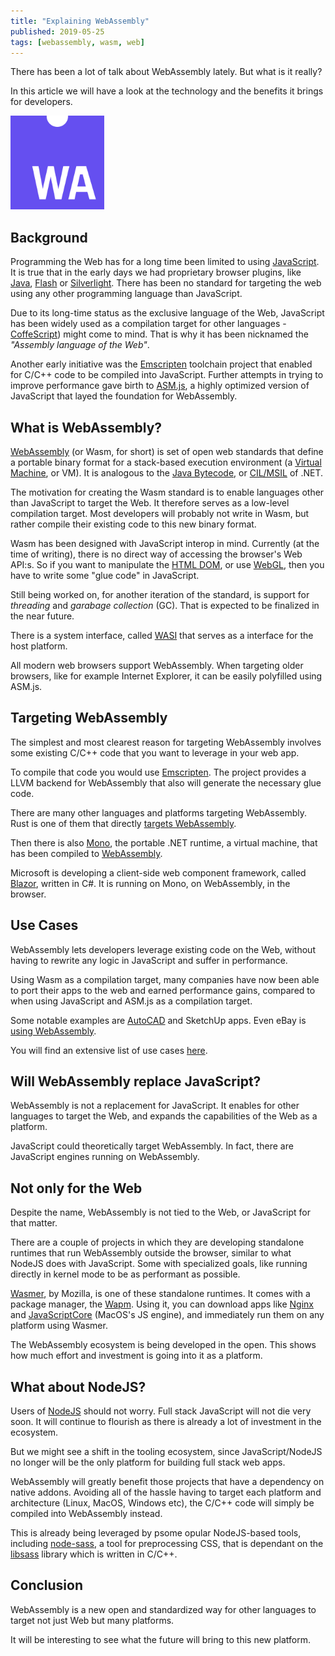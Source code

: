 ```yaml
---
title: "Explaining WebAssembly"
published: 2019-05-25
tags: [webassembly, wasm, web]
---
```


There has been a lot of talk about WebAssembly lately. But what is it really?

In this article we will have a look at the technology and the benefits it brings for developers.

<img src="https://github.com/robertsundstrom/blog/blob/master/assets/wasm_logo.png?raw=true" alt="WebAssembly Logo" width="150"/>

## Background

Programming the Web has for a long time been limited to using [JavaScript](https://en.wikipedia.org/wiki/JavaScript). It is true that in the early days we had proprietary browser plugins, like [Java](https://en.wikipedia.org/wiki/Java_(programming_language)), [Flash](https://en.wikipedia.org/wiki/Adobe_Flash) or [Silverlight](https://en.wikipedia.org/wiki/Microsoft_Silverlight). There has been no standard for targeting the web using any other programming language than JavaScript.

Due to its long-time status as the exclusive language of the Web, JavaScript has been widely used as a compilation target for other languages - [CoffeScript](https://en.wikipedia.org/wiki/CoffeeScript)) might come to mind. That is why it has been nicknamed the *"Assembly language of the Web"*.

Another early initiative was the [Emscripten](https://en.wikipedia.org/wiki/Emscripten) toolchain project that enabled for C/C++ code to be compiled into JavaScript. Further attempts in trying to improve  performance gave birth to [ASM.js](https://en.wikipedia.org/wiki/Asm.js), a highly optimized version of JavaScript that layed the foundation for WebAssembly.

## What is WebAssembly?

[WebAssembly](https://en.wikipedia.org/wiki/WebAssembly) (or Wasm, for short) is set of open web standards that define a portable binary format for a stack-based execution environment (a [Virtual Machine](https://en.wikipedia.org/wiki/Virtual_Machine), or VM). It is analogous to the [Java Bytecode](https://en.wikipedia.org/wiki/Java_Bytecode), or [CIL/MSIL](https://en.wikipedia.org/wiki/Common_Intermediate_Language) of .NET.

The motivation for creating the Wasm standard is to enable languages other than JavaScript to target the Web. It therefore serves as a low-level compilation target. Most developers will probably not write in Wasm, but rather compile their existing code to this new binary format.

Wasm has been designed with JavaScript interop in mind. Currently (at the time of writing), there is no direct way of accessing the browser's Web API:s. So if you want to manipulate the [HTML DOM](https://en.wikipedia.org/wiki/Document_Object_Model), or use [WebGL](https://en.wikipedia.org/wiki/WebGL), then you have to write some "glue code" in JavaScript.

Still being worked on, for another iteration of the standard, is support for *threading* and *garabage collection* (GC). That is expected to be finalized in the near future.

There is a system interface, called [WASI](https://wasi.dev/) that serves as a interface for the host platform.

All modern web browsers support WebAssembly. When targeting older browsers, like for example Internet Explorer, it can be easily polyfilled using ASM.js.

## Targeting WebAssembly

The simplest and most clearest reason for targeting WebAssembly involves some existing C/C++ code that you want to leverage in your web app.

To compile that code you would use [Emscripten](https://emscripten.org/). The project provides a LLVM backend for WebAssembly that also will generate the necessary glue code.

There are many other languages and platforms targeting WebAssembly. Rust is one of them that directly [targets WebAssembly](https://rustwasm.github.io/).

Then there is also [Mono](https://www.mono-project.com/), the portable .NET runtime, a virtual machine, that has been compiled to [WebAssembly](https://www.mono-project.com/news/2017/08/09/hello-webassembly/). 

Microsoft is developing a client-side web component framework, called [Blazor](http://www.blazor.net/), written in C#. It is running on Mono, on WebAssembly, in the browser.

## Use Cases

WebAssembly lets developers leverage existing code on the Web, without having to rewrite any logic in JavaScript and suffer in performance.

Using Wasm as a compilation target, many companies have now been able to port their apps to the web and earned performance gains, compared to when using JavaScript and ASM.js as a compilation target.

Some notable examples are [AutoCAD](https://www.infoq.com/presentations/autocad-webassembly) and SketchUp apps. Even eBay is [using WebAssembly](https://www.ebayinc.com/stories/blogs/tech/webassembly-at-ebay-a-real-world-use-case/).

You will find an extensive list of use cases [here](https://webassembly.org/docs/use-cases/).


## Will WebAssembly replace JavaScript?

WebAssembly is not a replacement for JavaScript. It enables for other languages to target the Web, and expands the capabilities of the Web as a platform.

JavaScript could theoretically target WebAssembly. In fact, there are JavaScript engines running on WebAssembly.

## Not only for the Web

Despite the name, WebAssembly is not tied to the Web, or JavaScript for that matter.

There are a couple of projects in which they are developing standalone runtimes that run WebAssembly outside the browser, similar to what NodeJS does with JavaScript. Some with specialized goals, like running directly in kernel mode to be as performant as possible.

[Wasmer](https://wasmer.io/), by Mozilla, is one of these standalone runtimes. It comes with a package manager, the [Wapm](https://wapm.io/). Using it, you can download apps like [Nginx](https://en.wikipedia.org/wiki/Nginx) and [JavaScriptCore](https://en.wikipedia.org/wiki/WebKit#JavaScriptCore) (MacOS's JS engine), and immediately run them on any platform using Wasmer.

The WebAssembly ecosystem is being developed in the open. This shows how much effort and investment is going into it as a platform.

## What about NodeJS?

Users of [NodeJS](https://nodejs.org/) should not worry. Full stack JavaScript will not die very soon. It will continue to flourish as there is already a lot of investment in the ecosystem.

But we might see a shift in the tooling ecosystem, since JavaScript/NodeJS no longer will be the only platform for building full stack web apps.

WebAssembly will greatly benefit those projects that have a dependency on native addons. Avoiding all of the hassle having to target each platform and architecture (Linux, MacOS, Windows etc), the C/C++ code will simply be compiled into WebAssembly instead.

This is already being leveraged by psome opular NodeJS-based tools, including [node-sass](https://github.com/sass/node-sass), a tool for preprocessing CSS, that is dependant on the [libsass](https://sass-lang.com/libsass) library which is written in C/C++.

## Conclusion

WebAssembly is a new open and standardized way for other languages to target not just Web but many platforms.

It will be interesting to see what the future will bring to this new platform.
